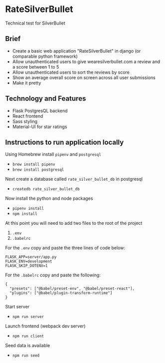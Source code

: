 # RateSilverBullet
Technical test for SilverBullet

## Brief

- Create a basic web application "RateSilverBullet" in django (or comparable python framework)
- Allow unauthenticated users to give wearesilverbullet.com a review and a score between 1 to 5
- Allow unauthenticated users to sort the reviews by score
- Show an average overall score on screen across all user submissions
- Make it pretty

## Technology and Features

- Flask PostgresQL backend
- React frontend
- Sass styling
- Material-UI for star ratings

## Instructions to run application locally

Using Homebrew install `pipenv` and `postgresql`

* ```brew install pipenv``` 
* ```brew install postgresql```

Next create a database called `rate_silver_bullet_db` in postgresql

* ```createdb rate_silver_bullet_db```

Now install the python and node packages

* ```pipenv install```
* ```npm install```

At this point you will need to add two files to the root of the project

1. 	`.env`
2. `.babelrc`

For the `.env` copy and paste the three lines of code below:

```
FLASK_APP=server/app.py
FLASK_ENV=development
FLASK_SKIP_DOTENV=1
```


For the `.babelrc` copy and paste the following:

```
{
  "presets": ["@babel/preset-env", "@babel/preset-react"],
  "plugins": ["@babel/plugin-transform-runtime"]
}
```

Start server

* ```npm run server```

Launch frontend (webpack dev server)

* ```npm run client```

Seed data is available

* ```npm run seed```
 



